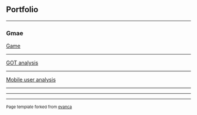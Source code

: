 ## Portfolio

---

### Gmae

[Game](/sample_page.md)

---
[GOT analysis](/sample2.md)


---
[Mobile user analysis](/sample3.md)

---

---




---
<p style="font-size:11px">Page template forked from <a href="https://github.com/evanca/quick-portfolio">evanca</a></p>
<!-- Remove above link if you don't want to attibute -->
